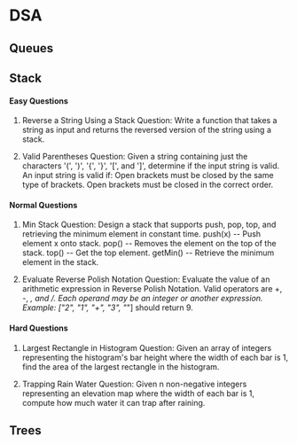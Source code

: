# DSA
## Queues
## Stack
#### Easy Questions

1. Reverse a String Using a Stack
Question: Write a function that takes a string as input and returns the reversed version of the string using a stack.

2. Valid Parentheses
Question: Given a string containing just the characters '(', ')', '{', '}', '[', and ']', determine if the input string is valid. An input string is valid if:
Open brackets must be closed by the same type of brackets.
Open brackets must be closed in the correct order.

#### Normal Questions

1. Min Stack
Question: Design a stack that supports push, pop, top, and retrieving the minimum element in constant time.
push(x) -- Push element x onto stack.
pop() -- Removes the element on the top of the stack.
top() -- Get the top element.
getMin() -- Retrieve the minimum element in the stack.

2. Evaluate Reverse Polish Notation
Question: Evaluate the value of an arithmetic expression in Reverse Polish Notation. Valid operators are +, -, *, and /. Each operand may be an integer or another expression.
Example: ["2", "1", "+", "3", "*"] should return 9.

#### Hard Questions
1. Largest Rectangle in Histogram
Question: Given an array of integers representing the histogram's bar height where the width of each bar is 1, find the area of the largest rectangle in the histogram.

2. Trapping Rain Water
Question: Given n non-negative integers representing an elevation map where the width of each bar is 1, compute how much water it can trap after raining.
## Trees
